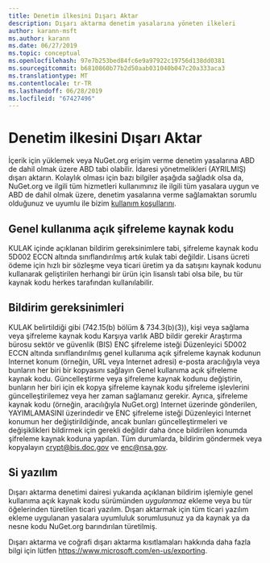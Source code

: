 ```yaml
---
title: Denetim ilkesini Dışarı Aktar
description: Dışarı aktarma denetim yasalarına yöneten ilkeleri
author: karann-msft
ms.author: karann
ms.date: 06/27/2019
ms.topic: conceptual
ms.openlocfilehash: 97e7b253bed84fc6e9a97922c19756d138dd0381
ms.sourcegitcommit: b6810860b77b2d50aab031040b047c20a333aca3
ms.translationtype: MT
ms.contentlocale: tr-TR
ms.lasthandoff: 06/28/2019
ms.locfileid: "67427496"
---
```

# <a name="export-control-policy"></a>Denetim ilkesini Dışarı Aktar

İçerik için yüklemek veya NuGet.org erişim verme denetim yasalarına ABD de dahil olmak üzere ABD tabi olabilir. İdaresi yönetmelikleri (AYRILMIŞ) dışarı aktarın.  Kolaylık olması için bazı bilgiler aşağıda sağladık olsa da, NuGet.org ve ilgili tüm hizmetleri kullanımınız ile ilgili tüm yasalara uygun ve ABD de dahil olmak üzere, denetim yasalarına verme sağlamaktan sorumlu olduğunuz ve uyumlu ile bizim [kullanım koşullarını](https://www.nuget.org/policies/Terms).

## <a name="publicly-available-encryption-source-code"></a>Genel kullanıma açık şifreleme kaynak kodu

KULAK içinde açıklanan bildirim gereksinimlere tabi, şifreleme kaynak kodu 5D002 ECCN altında sınıflandırılmış artık kulak tabi değildir.  Lisans ücreti ödeme için hızlı bir sözleşme veya ticari üretim ya da satışını kaynak kodunu kullanarak geliştirilen herhangi bir ürün için lisanslı tabi olsa bile, bu tür kaynak kodu herkes tarafından kullanılabilir.

## <a name="notification-requirement"></a>Bildirim gereksinimleri

KULAK belirtildiği gibi (742.15(b) bölüm & 734.3(b)(3)), kişi veya sağlama veya şifreleme kaynak kodu Karşıya varlık ABD bildir gerekir Araştırma bürosu sektör ve güvenlik (BIS) ENC şifreleme isteği Düzenleyici 5D002 ECCN altında sınıflandırılmış genel kullanıma açık şifreleme kaynak kodunun Internet konum (örneğin, URL veya Internet adresi) e-posta aracılığıyla veya bunların her biri bir kopyasını sağlayın Genel kullanıma açık şifreleme kaynak kodu. Güncelleştirme veya şifreleme kaynak kodunu değiştirin, bunların her biri için ek kopya şifreleme kaynak kodu şifreleme işlevlerini güncelleştirilemez veya her zaman sağlamanız gerekir. Ayrıca, şifreleme kaynak kodu (örneğin, aracılığıyla NuGet.org) Internet üzerinde gönderilen, YAYIMLAMASINI üzerindedir ve ENC şifreleme isteği Düzenleyici Internet konumun her değiştirildiğinde, ancak bunları güncelleştirmeleri ve değişiklikleri bildirmek için gerekli değildir daha önce bildirilen konumda şifreleme kaynak koduna yapılan. Tüm durumlarda, bildirim göndermek veya kopyalayın crypt@bis.doc.gov ve enc@nsa.gov.

## <a name="commerical-software"></a>Si yazılım

Dışarı aktarma denetimi dairesi yukarıda açıklanan bildirim işlemiyle genel kullanıma açık kaynak kodu sürümünden *uygulanmaz* ekleme veya bu tür öğelerinden türetilen ticari yazılım.  Dışarı aktarmak için tüm ticari yazılım ekleme uygulanan yasalara uyumluluk sorumlusunuz ya da kaynak ya da nesne kodu NuGet.org barındırılan türetilmiş.

Dışarı aktarma ve coğrafi dışarı aktarma kısıtlamaları hakkında daha fazla bilgi için lütfen https://www.microsoft.com/en-us/exporting.
